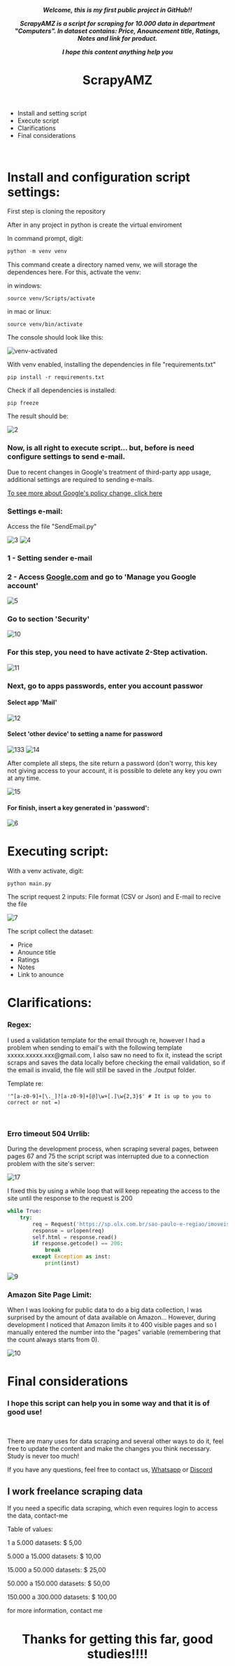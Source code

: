 <h6 align="center"><b>Welcome, this is my first public project in GitHub!!

ScrapyAMZ is a script for scraping for 10.000 data in department "Computers". In dataset contains: Price, Anouncement title, Ratings, Notes and link for product.

 I hope this content anything help you</h6></b>


<h1 align="center">ScrapyAMZ</h1>
<br>

- Install and setting script
- Execute script
- Clarifications
- Final considerations

<br>

<h1>Install and configuration script settings:</h1>
<p>First step is cloning the repository

After in any project in python is create the virtual enviroment 
</p>



<p>
In command prompt, digit:
</p>

``` python
python -m venv venv
```

<p>This command create a directory named venv, we will storage the dependences here. For this, activate the venv:

in windows:</p>

```
source venv/Scripts/activate
```

<p> 
in mac or linux:
</p>

```
source venv/bin/activate
```

<p>The console should look like this:</p>
<img src="https://i.ibb.co/jGMbzy5/Sem-t-tulo.png" alt="venv-activated" border="0">

<p>
With venv enabled, installing the dependencies in file "requirements.txt"
</p>

```
pip install -r requirements.txt
```

<p>Check if all dependencies is installed:<p>

```
pip freeze
```

<p>The result should be:</p>
<img src="https://i.ibb.co/S55jwVD/2.png" alt="2" border="0">

<h3>Now, is all right to execute script... but, before is need configure settings to send e-mail. </h3>

<p>Due to recent changes in Google's treatment of third-party app usage, additional settings are required to sending e-mails.</p>
<a href="https://support.google.com/accounts/answer/3466521?hl=pt-BR">To see more about Google's policy change, click here</a>
<br>
<h3>Settings e-mail: </h3>
<p>Access the file "SendEmail.py"</p>
<img src="https://i.ibb.co/nQjt0dV/3.png" alt="3" border="0">

<img src="https://i.ibb.co/4Zd2rpg/4.png" alt="4" border="0">

<h3>1 - Setting sender e-mail</h3>

<h3>2 - Access <a href="google.com">Google.com</a> and go to 'Manage you Google account' </h3>
<img src="https://i.ibb.co/MPmVJqH/5.png" alt="5" border="0">

<h3> Go to section 'Security' </h3>
<img src="https://i.ibb.co/vVKdPY6/10.png" alt="10" border="0">

<h3>For this step, you need to have activate 2-Step activation.</h3> 
<img src="https://i.ibb.co/DCgMX66/11.png" alt="11" border="0">

<h3>Next, go to apps passwords, enter you account passwor </h3>
<h4>Select app 'Mail'</h4>
<img src="https://i.ibb.co/cLWj37P/12.png" alt="12" border="0">

<h4>Select 'other device' to setting a name for password </h4>
<img src="https://i.ibb.co/Kynj8Zk/133.png" alt="133" border="0">
<img src="https://i.ibb.co/sv4p4tS/14.png" alt="14" border="0">

<p>After complete all steps, the site return a password (don't worry, this key not giving access to your account, it is possible to delete any key you own at any time.</p>

<img src="https://i.ibb.co/26wRZps/15.png" alt="15" border="0">

<h4> For finish, insert a key generated in 'password':</h4>
<img src="https://i.ibb.co/8BTgVT2/6.png" alt="6" border="0">

<h1>Executing script:</h1>
<p>With a venv activate, digit: </p>

```
python main.py
```

<p>The script request 2 inputs: File format (CSV or Json) and E-mail to recive the file</p>
<img src="https://i.ibb.co/Tqtv1SY/7.png" alt="7" border="0">

<p>The script collect the dataset:</p>

- Price
- Anounce title
- Ratings
- Notes
- Link to anounce 

<h1>Clarifications:</h1>

<h3>Regex:</h3>
<p>I used a validation template for the email through re, however I had a problem when sending to email's with 
the following template xxxxx.xxxxx.xxx@gmail.com, I also saw no need to fix it, instead
the script scraps and saves the data locally before checking the email validation, so if the email
is invalid, the file will still be saved in the ./output folder.</p>

Template re:
```
'^[a-z0-9]+[\._]?[a-z0-9]+[@]\w+[.]\w{2,3}$' # It is up to you to correct or not =)
```
<br>
<h3>Erro timeout 504 Urrlib:</h3>
<p>During the development process, when scraping several pages, between pages 67 and 75 the script
script was interrupted due to a connection problem with the site's server:</p>
<img src="https://i.ibb.co/x6Vrtt1/17.png" alt="17" border="0">

<p>I fixed this by using a while loop that will keep repeating the access to the site until the response to the request is 200 </p>

``` python
while True:
    try:
        req = Request('https://sp.olx.com.br/sao-paulo-e-regiao/imoveis/aluguel?o={}'.format(i), headers=hdrs)
        response = urlopen(req)
        self.html = response.read()
        if response.getcode() == 200:
            break
        except Exception as inst:
            print(inst)
```

<img src="https://i.ibb.co/4VzLPdM/9.png" alt="9" border="0">

<br>
<h3>Amazon Site Page Limit:</h3>
<p>When I was looking for public data to do a big data collection, I was surprised by the amount of 
data available on Amazon... However, during development I noticed that Amazon limits it to
400 visible pages and so I manually entered the number into the "pages" variable (remembering that the count always starts from 0).</p>
<img src="https://i.ibb.co/pfSWVc4/10.png" alt="10" border="0">

<h1>Final considerations</h1>
<h3>I hope this script can help you in some way and that it is of good use!</h3><br> 



<p>There are many uses for data scraping and several other ways to do it, feel free
to update the content and make the changes you think necessary. Study is never too much!</p>

<p>If you have any questions, feel free to contact us, <a href="https://wa.me/5511980448707">Whatsapp</a>
or <a href="https://discordapp.com/users/Matheus-Ferraz#3474">Discord</a></p>


<h2>I work freelance scraping data </h2>
<p>If you need a specific data scraping, which even requires login to access the data,
contact-me <a href="https://wa.me/5511980448707"></a></p>
<p></b>Table of values:</b></p>
        <p>1 a 5.000 datasets: $ 5,00</p>
        <p>5.000 a 15.000 datasets: $ 10,00</p>
        <p>15.000 a 50.000 datasets: $ 25,00</p>
        <p>50.000 a 150.000 datasets: $ 50,00</p>
        <p>150.000 a 300.000 datasets: $ 100,00</p>
        <p>for more information, contact me</p>
<h1 align="center">Thanks for getting this far, good studies!!!!</h1>
